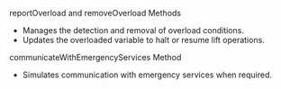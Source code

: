 reportOverload and removeOverload Methods
   - Manages the detection and removal of overload conditions.
   - Updates the overloaded variable to halt or resume lift operations.
 
 communicateWithEmergencyServices Method
   - Simulates communication with emergency services when required.

